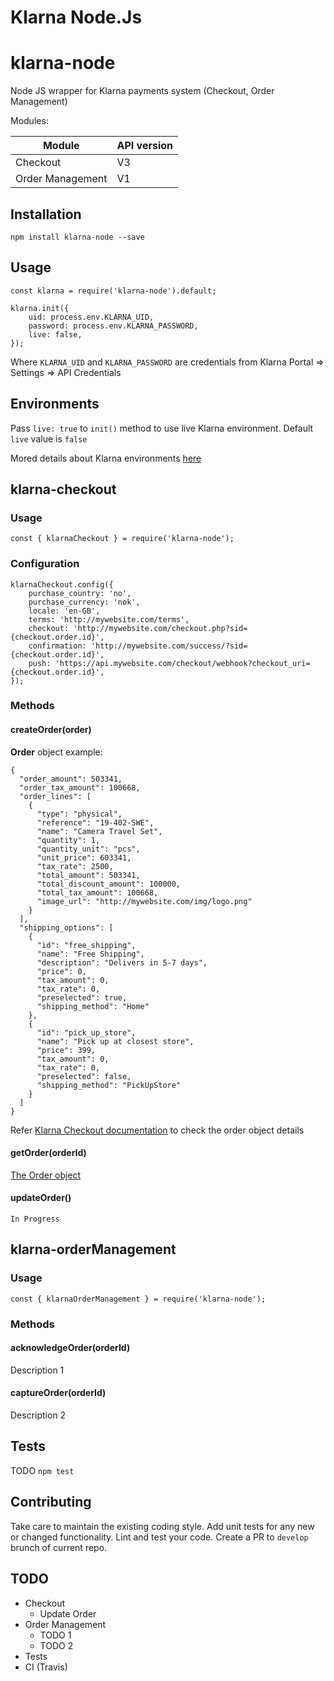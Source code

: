 Klarna Node.Js
=========

# klarna-node
Node JS wrapper for Klarna payments system (Checkout, Order Management)

Modules:

  Module        | API version
  ------------- | -------------
  Checkout      | V3
  Order Management  | V1


## Installation

  `npm install klarna-node --save`

## Usage

    const klarna = require('klarna-node').default;

    klarna.init({
        uid: process.env.KLARNA_UID,
        password: process.env.KLARNA_PASSWORD,
        live: false,
    });
  
  
  Where `KLARNA_UID` and `KLARNA_PASSWORD` are credentials from Klarna Portal => Settings => API Credentials

## Environments
  Pass `live: true` to `init()` method to use live Klarna environment. Default `live` value is `false`

  Mored details about Klarna environments [here](https://developers.klarna.com/en/gb/kco-v3/environments/)

## klarna-checkout

  ### Usage
    const { klarnaCheckout } = require('klarna-node');

  ### Configuration
    klarnaCheckout.config({
        purchase_country: 'no',
        purchase_currency: 'nok',
        locale: 'en-GB',
        terms: 'http://mywebsite.com/terms',
        checkout: 'http://mywebsite.com/checkout.php?sid={checkout.order.id}',
        confirmation: 'http://mywebsite.com/success/?sid={checkout.order.id}',
        push: 'https://api.mywebsite.com/checkout/webhook?checkout_uri={checkout.order.id}',
    });
  
  ### Methods

  #### createOrder(order)
      
  **Order** object example:


    {
      "order_amount": 503341,
      "order_tax_amount": 100668,
      "order_lines": [
        {
          "type": "physical",
          "reference": "19-402-SWE",
          "name": "Camera Travel Set",
          "quantity": 1,
          "quantity_unit": "pcs",
          "unit_price": 603341,
          "tax_rate": 2500,
          "total_amount": 503341,
          "total_discount_amount": 100000,
          "total_tax_amount": 100668,
          "image_url": "http://mywebsite.com/img/logo.png"
        }
      ],
      "shipping_options": [
        {
          "id": "free_shipping",
          "name": "Free Shipping",
          "description": "Delivers in 5-7 days",
          "price": 0,
          "tax_amount": 0,
          "tax_rate": 0,
          "preselected": true,
          "shipping_method": "Home"
        },
        {
          "id": "pick_up_store",
          "name": "Pick up at closest store",
          "price": 399,
          "tax_amount": 0,
          "tax_rate": 0,
          "preselected": false,
          "shipping_method": "PickUpStore"
        }
      ]
    }

  
  Refer [Klarna Checkout documentation](https://developers.klarna.com/api/#checkout-api-create-a-new-order/) to check the order object details

  #### getOrder(orderId)

  [The Order object](https://developers.klarna.com/api/#checkout-api-order-object/)

  #### updateOrder()

    In Progress

## klarna-orderManagement

  ### Usage
    const { klarnaOrderManagement } = require('klarna-node');

  ### Methods

  #### acknowledgeOrder(orderId)

  Description 1

  #### captureOrder(orderId)

  Description 2

## Tests
  TODO
  `npm test`

## Contributing

Take care to maintain the existing coding style. Add unit tests for any new or changed functionality. Lint and test your code. Create a PR to `develop` brunch of current repo.

## TODO

* Checkout
  * Update Order
* Order Management
  * TODO 1
  * TODO 2
* Tests
* CI (Travis)
